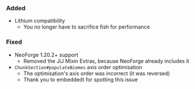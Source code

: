 ### Added

- Lithium compatibility
  - You no longer have to sacrifice fish for performance

### Fixed

- NeoForge 1.20.2+ support
  - Removed the JiJ Mixin Extras, because NeoForge already includes it
- `ChunkSection#populateBiomes` axis order optimisation
  - The optimisation's axis order was incorrect (it was reversed)
  - Thank you to embeddedt for spotting this issue
